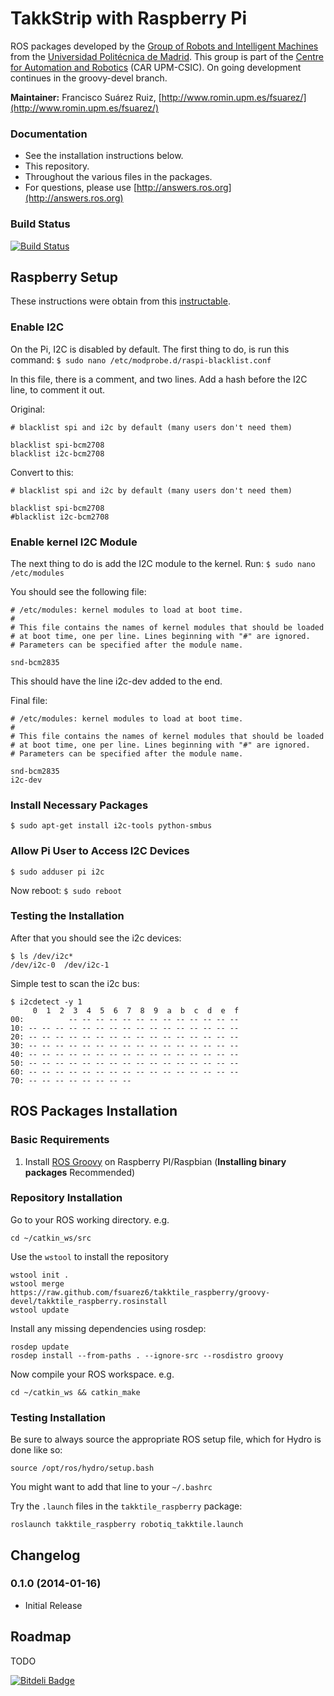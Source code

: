 TakkStrip with Raspberry Pi
==================

ROS packages developed by the [Group of Robots and Intelligent Machines](http://www.romin.upm.es/) from the [Universidad Politécnica de Madrid](http://www.upm.es/internacional). This group is part of the [Centre for Automation and Robotics](http://www.car.upm-csic.es/) (CAR UPM-CSIC). On going development continues in the groovy-devel branch.

**Maintainer:** Francisco Suárez Ruiz, [http://www.romin.upm.es/fsuarez/](http://www.romin.upm.es/fsuarez/)

### Documentation

  * See the installation instructions below.
  * This repository.
  * Throughout the various files in the packages.
  * For questions, please use [http://answers.ros.org](http://answers.ros.org)

### Build Status

[![Build Status](https://travis-ci.org/fsuarez6/takktile_raspberry.png?branch=groovy-devel)](https://travis-ci.org/fsuarez6/takktile_raspberry)

## Raspberry Setup

These instructions were obtain from this [instructable](http://www.instructables.com/id/Raspberry-Pi-I2C-Python/).

### Enable I2C


On the Pi, I2C is disabled by default. The first thing to do, is run this command: 
`$ sudo nano /etc/modprobe.d/raspi-blacklist.conf` 

In this file, there is a comment, and two lines. Add a hash before the I2C line, to comment it out.

Original:
```
# blacklist spi and i2c by default (many users don't need them)

blacklist spi-bcm2708
blacklist i2c-bcm2708
``` 

Convert to this:
```
# blacklist spi and i2c by default (many users don't need them)

blacklist spi-bcm2708
#blacklist i2c-bcm2708
``` 

### Enable kernel I2C Module

The next thing to do is add the I2C module to the kernel. Run:
`$ sudo nano /etc/modules`

You should see the following file:
```
# /etc/modules: kernel modules to load at boot time.
#
# This file contains the names of kernel modules that should be loaded
# at boot time, one per line. Lines beginning with "#" are ignored.
# Parameters can be specified after the module name.

snd-bcm2835
``` 
This should have the line i2c-dev added to the end.

Final file:
```
# /etc/modules: kernel modules to load at boot time.
#
# This file contains the names of kernel modules that should be loaded
# at boot time, one per line. Lines beginning with "#" are ignored.
# Parameters can be specified after the module name.

snd-bcm2835
i2c-dev
``` 
### Install Necessary Packages

`$ sudo apt-get install i2c-tools python-smbus`

### Allow Pi User to Access I2C Devices

`$ sudo adduser pi i2c`

Now reboot:
`$ sudo reboot`

### Testing the Installation

After that you should see the i2c devices:
```
$ ls /dev/i2c*
/dev/i2c-0	/dev/i2c-1
``` 
Simple test to scan the i2c bus:
```
$ i2cdetect -y 1
     0  1  2  3  4  5  6  7  8  9  a  b  c  d  e  f
00:          -- -- -- -- -- -- -- -- -- -- -- -- -- 
10: -- -- -- -- -- -- -- -- -- -- -- -- -- -- -- -- 
20: -- -- -- -- -- -- -- -- -- -- -- -- -- -- -- -- 
30: -- -- -- -- -- -- -- -- -- -- -- -- -- -- -- -- 
40: -- -- -- -- -- -- -- -- -- -- -- -- -- -- -- -- 
50: -- -- -- -- -- -- -- -- -- -- -- -- -- -- -- -- 
60: -- -- -- -- -- -- -- -- -- -- -- -- -- -- -- -- 
70: -- -- -- -- -- -- -- --
``` 

## ROS Packages Installation

### Basic Requirements

  1. Install [ROS Groovy](http://wiki.ros.org/groovy/Installation/Raspbian) on Raspberry PI/Raspbian (**Installing binary packages** Recommended)

### Repository Installation

Go to your ROS working directory. e.g.
```
cd ~/catkin_ws/src
``` 
Use the `wstool` to install the repository
```
wstool init .
wstool merge https://raw.github.com/fsuarez6/takktile_raspberry/groovy-devel/takktile_raspberry.rosinstall
wstool update
``` 
Install any missing dependencies using rosdep:
```
rosdep update
rosdep install --from-paths . --ignore-src --rosdistro groovy
``` 
Now compile your ROS workspace. e.g.
```
cd ~/catkin_ws && catkin_make
``` 

### Testing Installation

Be sure to always source the appropriate ROS setup file, which for Hydro is done like so:
```
source /opt/ros/hydro/setup.bash
``` 
You might want to add that line to your `~/.bashrc`

Try the `.launch` files in the `takktile_raspberry` package:
```
roslaunch takktile_raspberry robotiq_takktile.launch
``` 

## Changelog

### 0.1.0 (2014-01-16)
* Initial Release

## Roadmap
TODO

[![Bitdeli Badge](https://d2weczhvl823v0.cloudfront.net/fsuarez6/takktile_raspberry/trend.png)](https://bitdeli.com/free "Bitdeli Badge")

